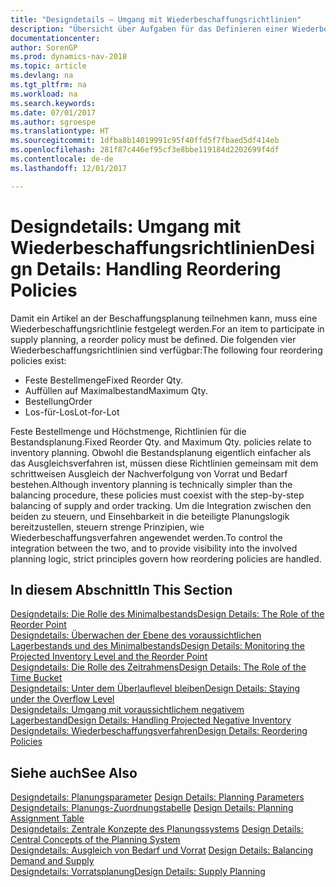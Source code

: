 ```yaml
---
title: "Designdetails – Umgang mit Wiederbeschaffungsrichtlinien"
description: "Übersicht über Aufgaben für das Definieren einer Wiederbestellungsrichtlinie in die Beschaffungsplanung."
documentationcenter: 
author: SorenGP
ms.prod: dynamics-nav-2018
ms.topic: article
ms.devlang: na
ms.tgt_pltfrm: na
ms.workload: na
ms.search.keywords: 
ms.date: 07/01/2017
ms.author: sgroespe
ms.translationtype: HT
ms.sourcegitcommit: 1dfba8b14019991c95f40ffd5f7fbaed5df414eb
ms.openlocfilehash: 281f87c446ef95cf3e8bbe119184d2202699f4df
ms.contentlocale: de-de
ms.lasthandoff: 12/01/2017

---
```

# <a name="design-details-handling-reordering-policies"></a><span data-ttu-id="9ff8c-103">Designdetails: Umgang mit Wiederbeschaffungsrichtlinien</span><span class="sxs-lookup"><span data-stu-id="9ff8c-103">Design Details: Handling Reordering Policies</span></span>
<span data-ttu-id="9ff8c-104">Damit ein Artikel an der Beschaffungsplanung teilnehmen kann, muss eine Wiederbeschaffungsrichtlinie festgelegt werden.</span><span class="sxs-lookup"><span data-stu-id="9ff8c-104">For an item to participate in supply planning, a reorder policy must be defined.</span></span> <span data-ttu-id="9ff8c-105">Die folgenden vier Wiederbeschaffungsrichtlinien sind verfügbar:</span><span class="sxs-lookup"><span data-stu-id="9ff8c-105">The following four reordering policies exist:</span></span>  
  
* <span data-ttu-id="9ff8c-106">Feste Bestellmenge</span><span class="sxs-lookup"><span data-stu-id="9ff8c-106">Fixed Reorder Qty.</span></span>  
* <span data-ttu-id="9ff8c-107">Auffüllen auf Maximalbestand</span><span class="sxs-lookup"><span data-stu-id="9ff8c-107">Maximum Qty.</span></span>  
* <span data-ttu-id="9ff8c-108">Bestellung</span><span class="sxs-lookup"><span data-stu-id="9ff8c-108">Order</span></span>  
* <span data-ttu-id="9ff8c-109">Los-für-Los</span><span class="sxs-lookup"><span data-stu-id="9ff8c-109">Lot-for-Lot</span></span>  
  
<span data-ttu-id="9ff8c-110">Feste Bestellmenge und Höchstmenge, Richtlinien für die Bestandsplanung.</span><span class="sxs-lookup"><span data-stu-id="9ff8c-110">Fixed Reorder Qty. and Maximum Qty. policies relate to inventory planning.</span></span> <span data-ttu-id="9ff8c-111">Obwohl die Bestandsplanung eigentlich einfacher als das Ausgleichsverfahren ist, müssen diese Richtlinien gemeinsam mit dem schrittweisen Ausgleich der Nachverfolgung von Vorrat und Bedarf bestehen.</span><span class="sxs-lookup"><span data-stu-id="9ff8c-111">Although inventory planning is technically simpler than the balancing procedure, these policies must coexist with the step-by-step balancing of supply and order tracking.</span></span> <span data-ttu-id="9ff8c-112">Um die Integration zwischen den beiden zu steuern, und Einsehbarkeit in die beteiligte Planungslogik bereitzustellen, steuern strenge Prinzipien, wie Wiederbeschaffungsverfahren angewendet werden.</span><span class="sxs-lookup"><span data-stu-id="9ff8c-112">To control the integration between the two, and to provide visibility into the involved planning logic, strict principles govern how reordering policies are handled.</span></span>  
  
## <a name="in-this-section"></a><span data-ttu-id="9ff8c-113">In diesem Abschnitt</span><span class="sxs-lookup"><span data-stu-id="9ff8c-113">In This Section</span></span>  
[<span data-ttu-id="9ff8c-114">Designdetails: Die Rolle des Minimalbestands</span><span class="sxs-lookup"><span data-stu-id="9ff8c-114">Design Details: The Role of the Reorder Point</span></span>](design-details-the-role-of-the-reorder-point.md)  
[<span data-ttu-id="9ff8c-115">Designdetails: Überwachen der Ebene des voraussichtlichen Lagerbestands und des Minimalbestands</span><span class="sxs-lookup"><span data-stu-id="9ff8c-115">Design Details: Monitoring the Projected Inventory Level and the Reorder Point</span></span>](design-details-monitoring-the-projected-inventory-level-and-the-reorder-point.md)  
[<span data-ttu-id="9ff8c-116">Designdetails: Die Rolle des Zeitrahmens</span><span class="sxs-lookup"><span data-stu-id="9ff8c-116">Design Details: The Role of the Time Bucket</span></span>](design-details-the-role-of-the-time-bucket.md)  
[<span data-ttu-id="9ff8c-117">Designdetails: Unter dem Überlauflevel bleiben</span><span class="sxs-lookup"><span data-stu-id="9ff8c-117">Design Details: Staying under the Overflow Level</span></span>](design-details-staying-under-the-overflow-level.md)  
[<span data-ttu-id="9ff8c-118">Designdetails: Umgang mit voraussichtlichem negativem Lagerbestand</span><span class="sxs-lookup"><span data-stu-id="9ff8c-118">Design Details: Handling Projected Negative Inventory</span></span>](design-details-handling-projected-negative-inventory.md)  
[<span data-ttu-id="9ff8c-119">Designdetails: Wiederbeschaffungsverfahren</span><span class="sxs-lookup"><span data-stu-id="9ff8c-119">Design Details: Reordering Policies</span></span>](design-details-reordering-policies.md)  
  
## <a name="see-also"></a><span data-ttu-id="9ff8c-120">Siehe auch</span><span class="sxs-lookup"><span data-stu-id="9ff8c-120">See Also</span></span>  
<span data-ttu-id="9ff8c-121">[Designdetails: Planungsparameter](design-details-planning-parameters.md) </span><span class="sxs-lookup"><span data-stu-id="9ff8c-121">[Design Details: Planning Parameters](design-details-planning-parameters.md) </span></span>  
<span data-ttu-id="9ff8c-122">[Designdetails: Planungs-Zuordnungstabelle](design-details-planning-assignment-table.md) </span><span class="sxs-lookup"><span data-stu-id="9ff8c-122">[Design Details: Planning Assignment Table](design-details-planning-assignment-table.md) </span></span>  
<span data-ttu-id="9ff8c-123">[Designdetails: Zentrale Konzepte des Planungssystems](design-details-central-concepts-of-the-planning-system.md) </span><span class="sxs-lookup"><span data-stu-id="9ff8c-123">[Design Details: Central Concepts of the Planning System](design-details-central-concepts-of-the-planning-system.md) </span></span>  
<span data-ttu-id="9ff8c-124">[Designdetails: Ausgleich von Bedarf und Vorrat](design-details-balancing-demand-and-supply.md) </span><span class="sxs-lookup"><span data-stu-id="9ff8c-124">[Design Details: Balancing Demand and Supply](design-details-balancing-demand-and-supply.md) </span></span>  
[<span data-ttu-id="9ff8c-125">Designdetails: Vorratsplanung</span><span class="sxs-lookup"><span data-stu-id="9ff8c-125">Design Details: Supply Planning</span></span>](design-details-supply-planning.md)
